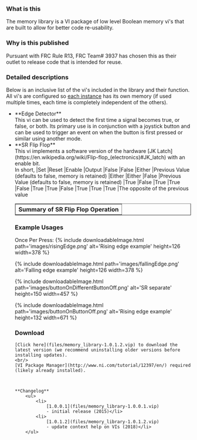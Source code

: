 
### What is this

The memory library is a VI package of low level Boolean memory vi's that are built to allow for better code re-usability.

### Why is this published

Pursuant with FRC Rule R13, FRC Team# 3937 has chosen this as their outlet to release code that is intended for reuse.

### Detailed descriptions

Below is an inclusive list of the vi's included in the library and their function. All vi's are configured so <u>each instance</u> has its own memory (if used multiple times, each time is completely independent of the others).
<br/>
<ul>
	<li>**Edge Detector**<br/>
	This vi can be used to detect the first time a signal becomes true, or false, or both. Its primary use is in conjunction with a joystick button and can be used to trigger an event on when the button is first pressed or similar using another mode.
	</li>
	<li>**SR Flip Flop**<br/>
	This vi implements a software version of the hardware [JK Latch](https://en.wikipedia.org/wiki/Flip-flop_(electronics)#JK_latch) with an enable bit.
	<br/>
	In short,
	<table border="1 px solid black">
		<tbody>
			<tr>
				<th colspan="4">Summary of SR Flip Flop Operation</th>
			</tr>
			<tr>
				|Set
				|Reset
				|Enable
				|Output
			</tr>	
			<tr>
				|False
				|False
				|Either
				|Previous Value (defaults to false, memory is retained)
			</tr>
			<tr>
				|Either
				|Either
				|False
				|Previous Value (defaults to false, memory is retained)
			</tr>
			<tr>
				|True
				|False
				|True
				|True
			</tr>
			<tr>
				|False
				|True
				|True
				|False
			</tr>
			<tr>
				|True
				|True
				|True
				|The opposite of the previous value
			</tr>
		</tbody>
	<table>
</ul>
<h3>Example Usages</h3>
<p>
Once Per Press:
{% include downloadableImage.html path='images/risingEdge.png' alt='Rising edge example' height=126 width=378 %}

{% include downloadableImage.html path='images/fallingEdge.png' alt='Falling edge example' height=126 width=378 %}

{% include downloadableImage.html path='images/buttonOnDifferentButtonOff.png' alt='SR separate' height=150 width=457 %}

{% include downloadableImage.html path='images/buttonOnButtonOff.png' alt='Rising edge example' height=132 width=671 %}

### Download


    [Click here](files/memory_library-1.0.1.2.vip) to download the latest version (we recommend uninstalling older versions before installing updates).
    <br/> 
    [VI Package Manager](http://www.ni.com/tutorial/12397/en/) required (likely already installed).
    


    **Changelog**
        <ul>
            <li>
                [1.0.0.1](files/memory_library-1.0.0.1.vip)
                - initial release (2015)</li>
            <li>
                [1.0.1.2](files/memory_library-1.0.1.2.vip)
                - update context help on VIs (2018)</li>
        </ul>

